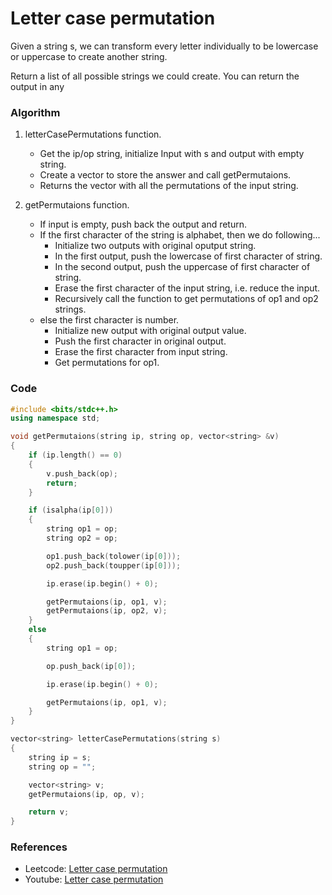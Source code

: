 # Letter case permutation

Given a string s, we can transform every letter individually to be lowercase or uppercase to create another string.

Return a list of all possible strings we could create. You can return the output in any

### Algorithm

1. letterCasePermutations function.

   - Get the ip/op string, initialize Input with s and output with empty string.
   - Create a vector to store the answer and call getPermutaions.
   - Returns the vector with all the permutations of the input string.

1. getPermutaions function.
   - If input is empty, push back the output and return.
   - If the first character of the string is alphabet, then we do following...
     - Initialize two outputs with original oputput string.
     - In the first output, push the lowercase of first character of string.
     - In the second output, push the uppercase of first character of string.
     - Erase the first character of the input string, i.e. reduce the input.
     - Recursively call the function to get permutations of op1 and op2 strings.
   - else the first character is number.
     - Initialize new output with original output value.
     - Push the first character in original output.
     - Erase the first character from input string.
     - Get permutations for op1.

### Code

```cpp
#include <bits/stdc++.h>
using namespace std;

void getPermutaions(string ip, string op, vector<string> &v)
{
    if (ip.length() == 0)
    {
        v.push_back(op);
        return;
    }

    if (isalpha(ip[0]))
    {
        string op1 = op;
        string op2 = op;

        op1.push_back(tolower(ip[0]));
        op2.push_back(toupper(ip[0]));

        ip.erase(ip.begin() + 0);

        getPermutaions(ip, op1, v);
        getPermutaions(ip, op2, v);
    }
    else
    {
        string op1 = op;

        op.push_back(ip[0]);

        ip.erase(ip.begin() + 0);

        getPermutaions(ip, op1, v);
    }
}

vector<string> letterCasePermutations(string s)
{
    string ip = s;
    string op = "";

    vector<string> v;
    getPermutaions(ip, op, v);

    return v;
}
```

### References

- Leetcode: [Letter case permutation](https://leetcode.com/problems/letter-case-permutation/)
- Youtube: [Letter case permutation](https://www.youtube.com/watch?v=4eOPYDOiwFo)

